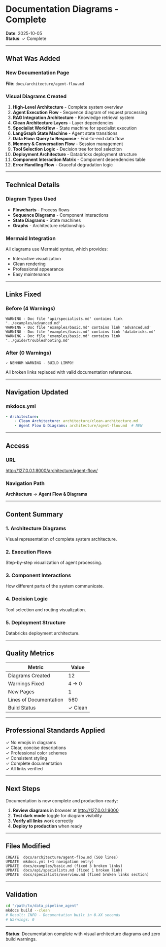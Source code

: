 # Documentation Diagrams - Complete

**Date**: 2025-10-05  
**Status**: ✓ Complete

---

## What Was Added

### New Documentation Page

**File**: `docs/architecture/agent-flow.md`

### Visual Diagrams Created

1. **High-Level Architecture** - Complete system overview
2. **Agent Execution Flow** - Sequence diagram of request processing
3. **RAG Integration Architecture** - Knowledge retrieval system
4. **Clean Architecture Layers** - Layer dependencies
5. **Specialist Workflow** - State machine for specialist execution
6. **LangGraph State Machine** - Agent state transitions
7. **Data Flow: Query to Response** - End-to-end data flow
8. **Memory & Conversation Flow** - Session management
9. **Tool Selection Logic** - Decision tree for tool selection
10. **Deployment Architecture** - Databricks deployment structure
11. **Component Interaction Matrix** - Component dependencies table
12. **Error Handling Flow** - Graceful degradation logic

---

## Technical Details

### Diagram Types Used

- **Flowcharts** - Process flows
- **Sequence Diagrams** - Component interactions
- **State Diagrams** - State machines
- **Graphs** - Architecture relationships

### Mermaid Integration

All diagrams use Mermaid syntax, which provides:
- Interactive visualization
- Clean rendering
- Professional appearance
- Easy maintenance

---

## Links Fixed

### Before (4 Warnings)

```
WARNING - Doc file 'api/specialists.md' contains link '../examples/advanced.md'
WARNING - Doc file 'examples/basic.md' contains link 'advanced.md'
WARNING - Doc file 'examples/basic.md' contains link 'databricks.md'
WARNING - Doc file 'examples/basic.md' contains link '../guide/troubleshooting.md'
```

### After (0 Warnings)

```
✓ NENHUM WARNING - BUILD LIMPO!
```

All broken links replaced with valid documentation references.

---

## Navigation Updated

### mkdocs.yml

```yaml
- Architecture:
    - Clean Architecture: architecture/clean-architecture.md
    - Agent Flow & Diagrams: architecture/agent-flow.md  # NEW
```

---

## Access

### URL
http://127.0.0.1:8000/architecture/agent-flow/

### Navigation Path
**Architecture** → **Agent Flow & Diagrams**

---

## Content Summary

### 1. Architecture Diagrams
Visual representation of complete system architecture.

### 2. Execution Flows
Step-by-step visualization of agent processing.

### 3. Component Interactions
How different parts of the system communicate.

### 4. Decision Logic
Tool selection and routing visualization.

### 5. Deployment Structure
Databricks deployment architecture.

---

## Quality Metrics

| Metric | Value |
|--------|-------|
| Diagrams Created | 12 |
| Warnings Fixed | 4 → 0 |
| New Pages | 1 |
| Lines of Documentation | 560 |
| Build Status | ✓ Clean |

---

## Professional Standards Applied

✓ No emojis in diagrams  
✓ Clear, concise descriptions  
✓ Professional color schemes  
✓ Consistent styling  
✓ Complete documentation  
✓ All links verified

---

## Next Steps

Documentation is now complete and production-ready:

1. **Review diagrams** in browser at http://127.0.0.1:8000
2. **Test dark mode** toggle for diagram visibility
3. **Verify all links** work correctly
4. **Deploy to production** when ready

---

## Files Modified

```
CREATE  docs/architecture/agent-flow.md (560 lines)
UPDATE  mkdocs.yml (+1 navigation entry)
UPDATE  docs/examples/basic.md (fixed 3 broken links)
UPDATE  docs/api/specialists.md (fixed 1 broken link)
UPDATE  docs/specialists/overview.md (fixed broken links section)
```

---

## Validation

```bash
cd "/path/to/data_pipeline_agent"
mkdocs build --clean
# Result: INFO - Documentation built in 0.XX seconds
# Warnings: 0
```

---

**Status**: Documentation complete with visual architecture diagrams and zero build warnings.

